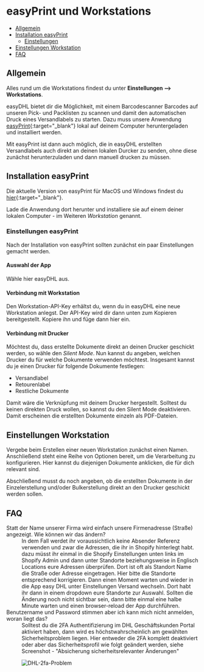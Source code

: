 # easyPrint und Workstations

-   [Allgemein](#general)
-   [Installation easyPrint](#easyprint-setup)
    -   [Einstellungen](#easyprint-settings)
-   [Einstellungen Workstation](#workstation-settings)
-   [FAQ](#faq)

<a name="general"></a>

## Allgemein

Alles rund um die Workstations findest du unter **Einstellungen --> Workstations**.

easyDHL bietet dir die Möglichkeit, mit einem Barcodescanner Barcodes auf unseren Pick- und Packlisten zu scannen und damit den automatischen Druck eines Versandlabels zu starten. Dazu muss unsere Anwendung [easyPrint](https://github.com/by247apps/easyPrint-public?tab=readme-ov-file#downloads---latest-version){:target="\_blank"} lokal auf deinem Computer heruntergeladen und installiert werden.

Mit easyPrint ist dann auch möglich, die in easyDHL erstellten Versandlabels auch direkt an deinen lokalen Durcker zu senden, ohne diese zunächst herunterzuladen und dann manuell drucken zu müssen.

<a name="easyprint-setup"></a>

## Installation easyPrint

Die aktuelle Version von easyPrint für MacOS und Windows findest du [hier](https://github.com/by247apps/easyPrint-public?tab=readme-ov-file#downloads---latest-version){:target="\_blank"}.

Lade die Anwendung dort herunter und installiere sie auf einem deiner lokalen Computer - im Weiteren _Workstation_ genannt.

<a name="easyprint-settings"></a>

### Einstellungen easyPrint

Nach der Installation von easyPrint sollten zunächst ein paar Einstellungen gemacht werden.

#### Auswahl der App

Wähle hier easyDHL aus.

#### Verbindung mit Workstation

Den Workstation-API-Key erhältst du, wenn du in easyDHL eine neue Workstation anlegst. Der API-Key wird dir dann unten zum Kopieren bereitgestellt. Kopiere ihn und füge dann hier ein.

#### Verbindung mit Drucker

Möchtest du, dass erstellte Dokumente direkt an deinen Drucker geschickt werden, so wähle den _Silent Mode_. Nun kannst du angeben, welchen Drucker du für welche Dokumente verwenden möchtest. Insgesamt kannst du je einen Drucker für folgende Dokumente festlegen:

-   Versandlabel
-   Retourenlabel
-   Restliche Dokumente

Damit wäre die Verknüpfung mit deinem Drucker hergestellt. Solltest du keinen direkten Druck wollen, so kannst du den Silent Mode deaktivieren. Damit erscheinen die erstellten Dokumente einzeln als PDF-Dateien.

<a name="workstation-settings"></a>

## Einstellungen Workstation

Vergebe beim Erstellen einer neuen Workstation zunächst einen Namen. Anschließend steht eine Reihe von Optionen bereit, um die Verarbeitung zu konfigurieren. Hier kannst du diejenigen Dokumente anklicken, die für dich relevant sind.

Abschließend musst du noch angeben, ob die erstellten Dokumente in der Einzelerstellung und/oder Bulkerstellung direkt an den Drucker geschickt werden sollen.

<a name="faq"></a>

## FAQ

<div class="faq-list">
<dl class="space-y-8">
<div>
<dt>Statt der Name unserer Firma wird einfach unsere Firmenadresse (Straße) angezeigt. Wie können wir das ändern?</dt>
<dd>In dem Fall werdet ihr voraussichtlich keine Absender Referenz verwenden und zwar die Adressen, die ihr in Shopify hinterlegt habt. dazu müsst ihr einmal in die Shopify Einstellungen unten links im Shopify Admin und dann unter Standorte beziehungsweise in Englisch Locations eure Adressen überprüfen. Dort ist oft als Standort Name die Straße oder Adresse eingetragen. Hier bitte die Standorte entsprechend korrigieren. Dann einen Moment warten und wieder in die App easy DHL unter Einstellungen Versand wechseln. Dort habt ihr dann in einem dropdown eure Standorte zur Auswahl. Sollten die Änderung noch nicht sichtbar sein, dann bitte einmal eine halbe Minute warten und einen browser-reload der App durchführen.</dd>
</div>

<div>
<dt>Benutzername und Password stimmen aber ich kann mich nicht anmelden, woran liegt das?</dt>
<dd>Solltest du die 2FA Authentifizierung im DHL Geschäftskunden Portal aktiviert haben, dann wird es höchstwahrscheinlich am gewählten Sicherheitsproblem liegen. Hier entweder die 2FA komplett deaktiviert oder aber das Sicherheitsprofil wie folgt geändert werden, siehe Screenshot - "Absicherung sicherheitsrelevanter Änderungen"

![DHL-2fa-Problem](https://media.247apps.de/storage/faq/dhl-2fa-problem.png)

</dd>
</dl>
</div>
</div>
